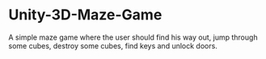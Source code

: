 # Unity-3D-Maze-Game
A simple maze game where the user should find his way out, jump through some cubes, destroy some cubes, find keys and unlock doors.
